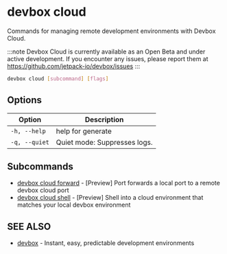 # devbox cloud

Commands for managing remote development environments with Devbox Cloud. 

:::note
Devbox Cloud is currently available as an Open Beta and under active development. If you encounter any issues, please report them at https://github.com/jetpack-io/devbox/issues
:::

```bash
devbox cloud [subcommand] [flags]
```

## Options

<!-- Markdown Table with Options -->
| Option | Description |
| --- | --- |
| `-h, --help` | help for generate |
| `-q, --quiet` | Quiet mode: Suppresses logs. |

## Subcommands

* [devbox cloud forward](devbox_cloud_forward.md)	 - [Preview] Port forwards a local port to a remote devbox cloud port
* [devbox cloud shell](devbox_cloud_shell.md)	 - [Preview] Shell into a cloud environment that matches your local devbox environment

## SEE ALSO

* [devbox](devbox.md)	 - Instant, easy, predictable development environments

